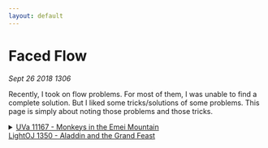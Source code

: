 ```yaml
---
layout: default
---
```


# Faced Flow
_Sept 26 2018 1306_

Recently, I took on flow problems. For most of them, I was unable to find a complete solution. But I liked some tricks/solutions of some problems. This page is simply about noting those problems and those tricks.

<details>
  <summary>
    <a href="https://uva.onlinejudge.org/index.php?option=com_onlinejudge&Itemid=8&category=24&page=show_problem&problem=2108">UVa 11167 - Monkeys in the Emei Mountain</a><br/>
    <a href="http://lightoj.com/volume_showproblem.php?problem=1350">LightOJ 1350 - Aladdin and the Grand Feast</a>
  </summary>
  <br/>

  Both problems are quite the same. The UVa Monkeys:

  <blockquote>
    Xuexue is a pretty monkey living in the Emei mountain. She is extremely thirsty during time 2 and
    time 9 everyday, so she must drink 2 units water during this period. She may drink water more than
    once, as long as the total amount of water she drinks is exactly 2 - she never drinks more than she
    needs. Xuexue drinks 1 unit water in one time unit, so she may drinks from time 2 to time 4, or from
    3 to 5, . . ., or from 7 to 9, or even drinks twice: first from 2 to 3, then from 8 to 9. But she can’t drink
    from 1 to 3 since she’s not thirsty at time 1, and she can’t drink from 8 to 10, since she must finish at
    time 9.
    
    There are many monkeys like Xuexue: we use a triple (v, a, b) to describe a monkey who is thirsty
    during time a and b, and must drink exactly v units of water during that period. Every monkey drinks
    at the same speed (i.e. one unit water per unit time).
    
    Unfortunately, people keep on doing something bad on the environment in Emei Mountain. Eventually,
    there are only one unpolluted places for monkeys to drink. Further more, the place is so small
    that at most m monkeys can drink water together. Monkeys like to help each other, so they want to
    find a way to satisfy all the monkeys’ need. Could you help them?
  </blockquote>

  I think the solution is best explained [here](https://abitofcs.blogspot.com/2014/12/uva-11167-monkeys-in-emei-mountain.html).

  <blockquote>
    A pretty tough maxflow problem. Oh yes, this is a bipartite matching problem between N monkeys and 50000 time intervals. The simplest way to think about this problem is to have N nodes representing monkeys, 50000 nodes representing time intervals, and two nodes S and T which are source and sink respectively. A monkey has to drink v times, hence we add an edge between S and that monkey with capacity v. This monkey can drink from time interval s to t, so we add an edge to each time interval from s to t by capacity 1 each. Finally, each time interval can only be shared between M monkeys, so for each time interval we add an edge to T with capacity M. The maximum flow from S to T will give us the maximum bipartite matching between the monkeys and the time intervals. If this maximum flow exactly equals to the total times all monkeys have to drink, we have found a valid matching.
    
    However, that is only half of the story. If we implement it directly using 50000 time intervals, we are faced with a huge running time (since it is O(VE2), with V at least 50000 and E is O(V2), with best case running time of O(V2), still too big). Hence we need to consider the time intervals in a more compressed manner. The easiest way to do this is by breaking the intervals (s,t) into smaller intervals only if there are intersections with other intervals. (E.g., if we have monkey 1 drinking from interval (3, 7), and monkey 2 drinking from interval (4, 12), we can break the intervals into (3, 4), (4, 7), and (7, 12) ). What is the bound of the number of intervals in the end? We can think of this incrementally, in each addition of monkey, we will have to break at most two existing interval, introducing 2 new interval segments. Hence in total we will have O(N) intervals. Thus we have pushed V to O(N). :D
    
    The last thing needed is a careful implementation and a strong heart to face several WAs..
  </blockquote>

  <details>
    <summary>My Code for LightOJ 1350</summary>
    <br/>

<pre>
const int MAX_E=25000;	// 60003;
const int MAX_V=160;	// 5003;
int ver[MAX_E],cap[MAX_E],nx[MAX_E],last[MAX_V],ds[MAX_V],st[MAX_V],now[MAX_V],edge_count,S,T;

void reset()
{
	memset(nx,-1,sizeof(nx));
	memset(last,-1,sizeof(last));
	edge_count=0;
}
inline void addedge(const int v,const int w,const int capacity,const int reverse_capacity)
{
	ver[edge_count]=w; cap[edge_count]=capacity; nx[edge_count]=last[v]; last[v]=edge_count++;
	ver[edge_count]=v; cap[edge_count]=reverse_capacity; nx[edge_count]=last[w]; last[w]=edge_count++;
}
bool bfs()
{
	memset(ds,-1,sizeof(ds));
	int a,b;
	a=b=0;
	st[0]=T;
	ds[T]=0;
	while (a<=b)
	{
		int v=st[a++];
		for (int w=last[v];w>=0;w=nx[w])
		{
			if (cap[w^1]>0 && ds[ver[w]]==-1)
			{
				st[++b]=ver[w];
				ds[ver[w]]=ds[v]+1;
			}
		}
	}
	return ds[S]>=0;
}
int dfs(int v,int cur)
{
	if (v==T) return cur;
	for (int &w=now[v];w>=0;w=nx[w])
	{
		if (cap[w]>0 && ds[ver[w]]==ds[v]-1)
		{
			int d=dfs(ver[w],min(cur,cap[w]));
			if (d)
			{
				cap[w]-=d;
				cap[w^1]+=d;
				return d;
			}
		}
	}
	return 0;
}
long long flow()
{
	long long res=0;
	while (bfs())
	{
		for (int i=0;i<MAX_V;i++) now[i]=last[i];
		while (1)
		{
			int tf=dfs(S,INF);
			res+=tf;
			if (!tf) break;
		}
	}
	return res;
}

const int N = 55, M = 10005, TC = 30;
int n, table, chair, e, ni, seats;
int a[N], d[N], f[N];
vector< pii > intervals;
int wedge[MAX_V][MAX_V];	// which edge
char who[M][TC];

void kompress() {
	vector< pii > v;
	for(int i=1; i<=n; ++i) {
		v.push_back(mp(a[i], 1));
		v.push_back(mp(d[i], -1));
	}
	sort(v.begin(), v.end());

	intervals.clear();
	int carry = 0;
	for(int i=1; i<(int) v.size(); ++i) {
		carry += v[i-1].ss;
		if(carry <= 0) continue;
		if(v[i-1].ff != v[i].ff) intervals.push_back(mp(v[i-1].ff, v[i].ff));
	}
}

inline bool intersex(pii &p, pii &q) {
	if(p.ff >= q.ss or p.ss <= q.ff) return false;
	return true;
}

bool fuk() {
	memset(wedge, -1, sizeof wedge);
	reset();
	S = 0, T = n+ni+1;
	ll req = 0;
	for(int i=0; i<ni; ++i) {
		int v = n+i+1;
		int len = intervals[i].ss - intervals[i].ff;
		for(int j=1; j<=n; ++j) {
			pii temp = mp(a[j], d[j]);
			if(!intersex(temp, intervals[i])) continue;
			wedge[j][v] = edge_count;
			addedge(j, v, len, 0);
		}
		addedge(v, T, seats*len, 0);
	}
	for(int i=1; i<=n; ++i) {
		req += f[i];
		addedge(S, i, f[i], 0);
	}
	return (req == flow());
}

inline char fuker(int id) {
	if(id <= 26) return ('a'+id-1);
	id -= 26;
	return ('A'+id-1);
}

void hookem() {
	for(int i=1; i<e; ++i) for(int j=1; j<=seats; ++j) who[i][j] = '.';
	for(int i=0; i<ni; ++i) {
		int v = n+i+1;
		int len = intervals[i].ss - intervals[i].ff;
		int cur = 0;
		for(int j=1; j<=n; ++j) {
			if(wedge[j][v] == -1) continue;
			int fl = len - cap[wedge[j][v]];
			while(fl--) {
				int col = cur/len;
				int row = cur - col*len;
				row += intervals[i].ff;
				col += 1;
				who[row][col] = fuker(j);
				++cur;
			}
		}
	}
}

void printem() {
	for(int i=1; i<e; ++i) {
		int temp = table;
		for(int j=1; j<=seats; ++j) {
			putchar(who[i][j]);
			if(j % chair == 0) {
				--temp;
				if(temp > 0) putchar('|');
			}
		}
		putchar('\n');
	}
}

int main() {
	int t, tc=0;
	scanf("%d", &t);

	while(t--) {
		scanf("%d %d %d %d", &n, &table, &chair, &e);
		for(int i=1; i<=n; ++i) scanf("%d %d %d", a+i, d+i, f+i);

		kompress();
		ni = intervals.size(), seats = table*chair;
		bool ok = fuk();
		
		printf("Case %d: %s\n", ++tc, (ok ? "Yes" : "No"));
		if(!ok) continue;
		hookem();
		printem();
	}

	return 0;
}
</pre>
  </details>
</details>
